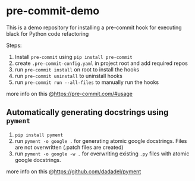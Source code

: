 # pre-commit-demo
This is a demo repository for installing a pre-commit hook for executing black for Python code refactoring

Steps:
1. Install `pre-commit` using `pip install pre-commit`
2. create `.pre-commit-config.yaml` in project root and add required repos
3. run `pre-commit install` on root to install the hooks
4. run `pre-commit uninstall` to uninstall hooks
5. run `pre-commit run --all-files` to manually run the hooks

more info on this @https://pre-commit.com/#usage


## Automatically generating docstrings using `pyment`
1. `pip install pyment`
2. run `pyment -o google .` for generating atomic google docstrings. Files are not overwritten (.patch files are created)
3. run `pyment -o google -w .` for overwriting existing `.py` files with atomic google docstrings.

more info on this @https://github.com/dadadel/pyment
